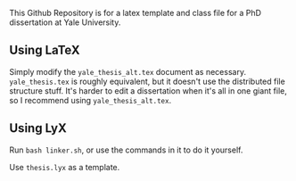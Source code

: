This Github Repository is for a latex template and class file for
a PhD dissertation at Yale University.

## Using LaTeX

Simply modify the `yale_thesis_alt.tex` document as necessary.
`yale_thesis.tex` is roughly equivalent, but it doesn't use the
distributed file structure stuff. It's harder to edit a dissertation
when it's all in one giant file, so I recommend using `yale_thesis_alt.tex`.

## Using LyX

Run `bash linker.sh`, or use the commands in it to do it yourself.

Use `thesis.lyx` as a template.
